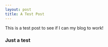 ```yaml
---
layout: post
title: A Test Post
---
```


This is a test post to see if I can my blog to work!

### Just a test
